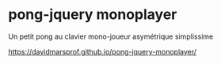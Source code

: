 # pong-jquery monoplayer
Un petit pong au clavier mono-joueur asymétrique simplissime

https://davidmarsprof.github.io/pong-jquery-monoplayer/

